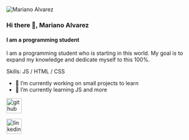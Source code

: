 

![Mariano Alvarez](https://user-images.githubusercontent.com/106124398/180670470-c32a8565-6efe-4836-adee-7874a18bede3.gif)

### Hi there 👋, Mariano Alvarez
#### I am a programming student
I am a programming student who is starting in this world. My goal is to expand my knowledge and dedicate myself to this 100%.

Skills: JS / HTML / CSS

- 🔭 I’m currently working on small projects to learn 
- 🌱 I’m currently learning JS and more 


[<img src='https://cdn.jsdelivr.net/npm/simple-icons@3.0.1/icons/github.svg' alt='github' height='40'>](https://github.com/MarianoAlvarezz)

[<img src='https://cdn.jsdelivr.net/npm/simple-icons@3.0.1/icons/linkedin.svg' alt='linkedin' height='40'>](https://www.linkedin.com/in/norberto-mariano-alvarez-47194a184/)  
 


